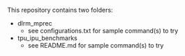 This repository contains two folders:
- dlrm_mprec
  - see configurations.txt for sample command(s) to try
- tpu_ipu_benchmarks
  - see README.md for sample command(s) to try